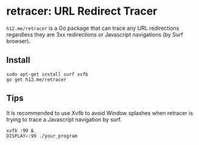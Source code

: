 retracer: URL Redirect Tracer
=============================

`h12.me/retracer` is a Go package that can trace any URL redirections regardless
they are 3xx redirections or Javascript navigations (by Surf browser).

Install
-------

```
sudo apt-get install surf xvfb
go get h12.me/retracer
```

Tips
----

It is recommended to use Xvfb to avoid Window splashes when retracer is trying
to trace a Javascript navigation by surf.

```bash
xvfb :99 &
DISPLAY=:99 ./your_program
```
